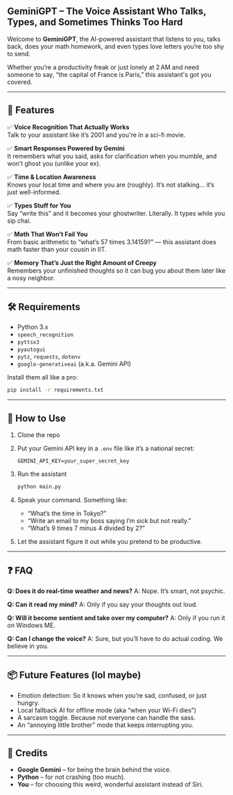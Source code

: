 ## GeminiGPT – The Voice Assistant Who Talks, Types, and Sometimes Thinks Too Hard

Welcome to **GeminiGPT**, the AI-powered assistant that listens to you, talks back, does your math homework, and even types love letters you’re too shy to send.

Whether you’re a productivity freak or just lonely at 2 AM and need someone to say, “the capital of France is Paris,” this assistant's got you covered.

---

## 🚀 Features

✅ **Voice Recognition That Actually Works**  
Talk to your assistant like it’s 2001 and you're in a sci-fi movie.

✅ **Smart Responses Powered by Gemini**  
It remembers what you said, asks for clarification when you mumble, and won’t ghost you (unlike your ex).

✅ **Time & Location Awareness**  
Knows your local time and where you are (roughly). It’s not stalking... it’s just well-informed.

✅ **Types Stuff for You**  
Say “write this” and it becomes your ghostwriter. Literally. It types while you sip chai.

✅ **Math That Won’t Fail You**  
From basic arithmetic to “what’s 57 times 3.14159?” — this assistant does math faster than your cousin in IIT.

✅ **Memory That’s Just the Right Amount of Creepy**  
Remembers your unfinished thoughts so it can bug you about them later like a nosy neighbor.

---

## 🛠 Requirements

- Python 3.x
- `speech_recognition`  
- `pyttsx3`  
- `pyautogui`  
- `pytz`, `requests`, `dotenv`  
- `google-generativeai` (a.k.a. Gemini API)

Install them all like a pro:
```bash
pip install -r requirements.txt
````

---

## 🎯 How to Use

1. Clone the repo

2. Put your Gemini API key in a `.env` file like it’s a national secret:

   ```
   GEMINI_API_KEY=your_super_secret_key
   ```

3. Run the assistant

   ```bash
   python main.py
   ```

4. Speak your command. Something like:

   * “What’s the time in Tokyo?”
   * “Write an email to my boss saying I’m sick but not really.”
   * “What’s 9 times 7 minus 4 divided by 2?”

5. Let the assistant figure it out while you pretend to be productive.

---

## ❓ FAQ

**Q: Does it do real-time weather and news?**
A: Nope. It’s smart, not psychic.

**Q: Can it read my mind?**
A: Only if you say your thoughts out loud.

**Q: Will it become sentient and take over my computer?**
A: Only if you run it on Windows ME.

**Q: Can I change the voice?**
A: Sure, but you’ll have to do actual coding. We believe in you.

---

## 📦 Future Features (lol maybe)

* Emotion detection: So it knows when you’re sad, confused, or just hungry.
* Local fallback AI for offline mode (aka “when your Wi-Fi dies”)
* A sarcasm toggle. Because not everyone can handle the sass.
* An “annoying little brother” mode that keeps interrupting you.

---

## 🧊 Credits

* **Google Gemini** – for being the brain behind the voice.
* **Python** – for not crashing (too much).
* **You** – for choosing this weird, wonderful assistant instead of Siri.
